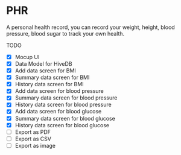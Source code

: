 # PHR

A personal health record, you can record your weight, height, blood pressure, blood sugar to track your own health.

TODO

 - [X] Mocup UI
 - [X] Data Model for HiveDB
 - [X] Add data screen for BMI
 - [X] Summary data screen for BMI
 - [X] History data screen for BMI
 - [X] Add data screen for blood pressure
 - [X] Summary data screen for blood pressure
 - [X] History data screen for blood pressure 
 - [X] Add data screen for blood glucose
 - [X] Summary data screen for blood glucose
 - [X] History data screen for blood glucose 
 - [ ] Export as PDF
 - [ ] Export as CSV
 - [ ] Export as image